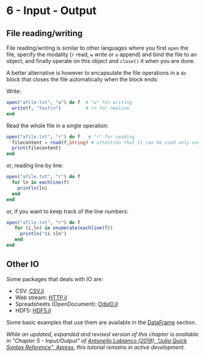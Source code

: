 # 6 - Input - Output

## File reading/writing

File reading/writing is similar to other languages where you first `open` the file, specify the modality \(`r` read, `w` write or `a` append\) and bind the file to an object, and finally operate on this object and `close()` it when you are done.

A better alternative is however to encapsulate the file operations in a `do` block that closes the file automatically when the block ends:

Write:

```julia
open("afile.txt", "w") do f  # "w" for writing
  write(f, "test\n")         # \n for newline
end
```

Read the whole file in a single operation:

```julia
open("afile.txt", "r") do f   # "r" for reading
  filecontent = read(f,String) # attention that it can be used only once. The second time, without reopening the file, read() would return an empty string
  print(filecontent)
end
```

or, reading line by line:

```julia
open("afile.txt", "r") do f
  for ln in eachline(f)
    println(ln)
  end
end
```

or, if you want to keep track of the line numbers:

```julia
open("afile.txt", "r") do f
   for (i,ln) in enumerate(eachline(f))
     println("$i $ln")
   end
end
```

## Other IO

Some packages that deals with IO are:

* CSV: [CSV.jl](https://github.com/JuliaData/CSV.jl)
* Web stream: [HTTP.jl](https://github.com/JuliaWeb/HTTP.jl)
* Spreadsheets \(OpenDocument\): [OdsIO.jl](https://github.com/sylvaticus/OdsIO.jl)
* HDF5: [HDF5.jl](https://github.com/JuliaIO/HDF5.jl)

Some basic examples that use them are available in the [DataFrame](../useful-packages/dataframes.md) section.

_While an updated, expanded and revised version of this chapter is available in "Chapter 5 - Input/Output" of [Antonello Lobianco (2019), "Julia Quick Syntax Reference", Apress](https://julia-book.com), this tutorial remains in active development._
